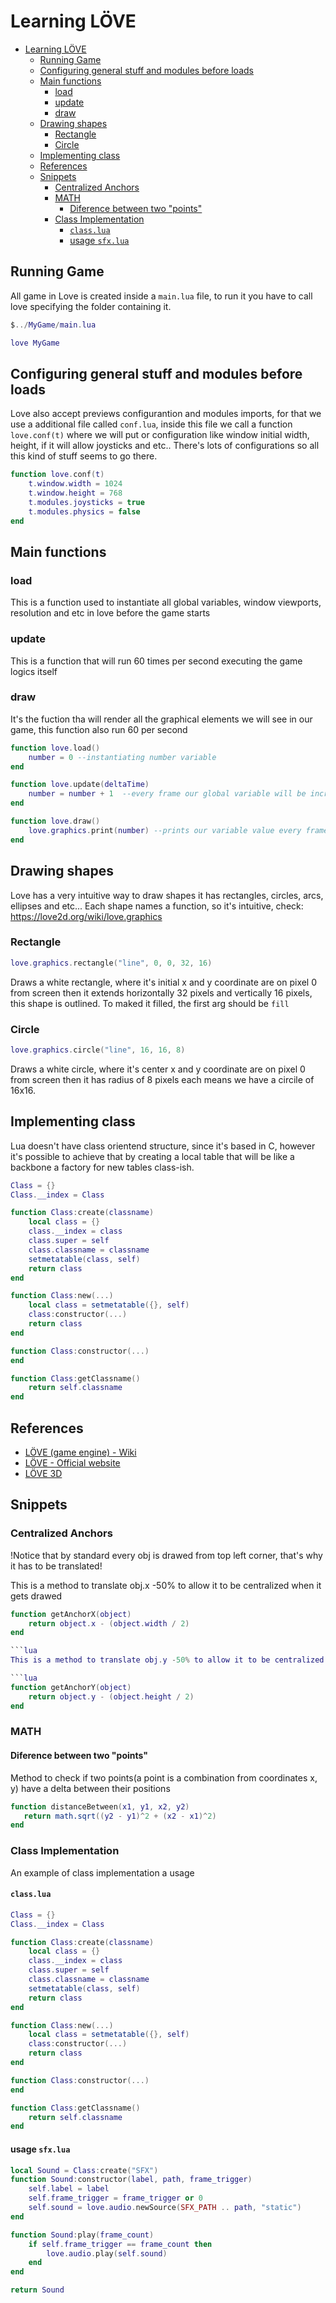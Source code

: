 # Learning LÖVE

- [Learning LÖVE](#learning-löve)
  - [Running Game](#running-game)
  - [Configuring general stuff and modules before loads](#configuring-general-stuff-and-modules-before-loads)
  - [Main functions](#main-functions)
    - [load](#load)
    - [update](#update)
    - [draw](#draw)
  - [Drawing shapes](#drawing-shapes)
    - [Rectangle](#rectangle)
    - [Circle](#circle)
  - [Implementing class](#implementing-class)
  - [References](#references)
  - [Snippets](#snippets)
    - [Centralized Anchors](#centralized-anchors)
    - [MATH](#math)
      - [Diference between two "points"](#diference-between-two-points)
    - [Class Implementation](#class-implementation)
      - [`class.lua`](#classlua)
      - [usage `sfx.lua`](#usage-sfxlua)

## Running Game

All game in Love is created inside a `main.lua` file, to run it you have to call love specifying the folder containing it.

```lua
$../MyGame/main.lua

love MyGame
```

## Configuring general stuff and modules before loads

Love also accept previews configurantion and modules imports, for that we use a additional file called `conf.lua`, inside this file we call a function `love.conf(t)` where we will put or configuration like window initial width, height, if it will allow joysticks and etc.. There's lots of configurations so all this kind of stuff seems to go there.

```lua
function love.conf(t)
    t.window.width = 1024
    t.window.height = 768
    t.modules.joysticks = true
    t.modules.physics = false 
end
```

## Main functions

### load

This is a function used to instantiate all global variables, window viewports, resolution and etc in love before the game starts

### update

This is a function that will run 60 times per second executing the game logics itself

### draw

It's the fuction tha will render all the graphical elements we will see in our game, this function also run 60 per second

```lua
function love.load()
    number = 0 --instantiating number variable
end

function love.update(deltaTime)
    number = number + 1  --every frame our global variable will be increased by 1
end

function love.draw()
    love.graphics.print(number) --prints our variable value every frame
end
```

## Drawing shapes

Love has a very intuitive way to draw shapes it has rectangles, circles, arcs, ellipses and etc... Each shape names a function, so it's intuitive, check: <https://love2d.org/wiki/love.graphics>

### Rectangle

```lua
love.graphics.rectangle("line", 0, 0, 32, 16)
```

Draws a white rectangle, where it's initial x and y coordinate are on pixel 0 from screen then it extends horizontally 32 pixels and vertically 16 pixels, this shape is outlined. To maked it filled, the first arg should be `fill`

### Circle

```lua
love.graphics.circle("line", 16, 16, 8)
```

Draws a white circle, where it's center x and y coordinate are on pixel 0 from screen then it has radius of 8 pixels each means we have a circile of 16x16.

## Implementing class

Lua doesn't have class orientend structure, since it's based in C, however it's possible to achieve that by creating a local table that will be like a backbone a factory for new tables class-ish.

```lua
Class = {}
Class.__index = Class

function Class:create(classname)
    local class = {}
    class.__index = class
    class.super = self
    class.classname = classname
    setmetatable(class, self)
    return class
end

function Class:new(...)
    local class = setmetatable({}, self)
    class:constructor(...)
    return class
end

function Class:constructor(...)
end

function Class:getClassname()
    return self.classname
end
```

## References

- [LÖVE (game engine) - Wiki](https://en.wikipedia.org/wiki/L%C3%B6ve_(game_engine))
- [LÖVE - Official website](https://love2d.org/)
- [LÖVE 3D](https://github.com/groverburger/g3d)

## Snippets

### Centralized Anchors

!Notice that by standard every obj is drawed from top left corner, that's why it has to be translated!

This is a method to translate obj.x -50% to allow it to be centralized when it gets drawed

```lua
function getAnchorX(object)
    return object.x - (object.width / 2)
end

```lua
This is a method to translate obj.y -50% to allow it to be centralized when it gets drawed

```lua
function getAnchorY(object)
    return object.y - (object.height / 2)
end
```

### MATH

#### Diference between two "points"

Method to check if two points(a point is a combination from coordinates x, y) have a delta between their positions

```lua
function distanceBetween(x1, y1, x2, y2)
   return math.sqrt((y2 - y1)^2 + (x2 - x1)^2)
end
```

### Class Implementation

An example of class implementation a usage

#### `class.lua`

```lua
Class = {}
Class.__index = Class

function Class:create(classname)
    local class = {}
    class.__index = class
    class.super = self
    class.classname = classname
    setmetatable(class, self)
    return class
end

function Class:new(...)
    local class = setmetatable({}, self)
    class:constructor(...)
    return class
end

function Class:constructor(...)
end

function Class:getClassname()
    return self.classname
end
```

#### usage `sfx.lua`

```lua
local Sound = Class:create("SFX")
function Sound:constructor(label, path, frame_trigger)
    self.label = label
    self.frame_trigger = frame_trigger or 0
    self.sound = love.audio.newSource(SFX_PATH .. path, "static")
end

function Sound:play(frame_count)
    if self.frame_trigger == frame_count then
        love.audio.play(self.sound)
    end
end

return Sound
```
